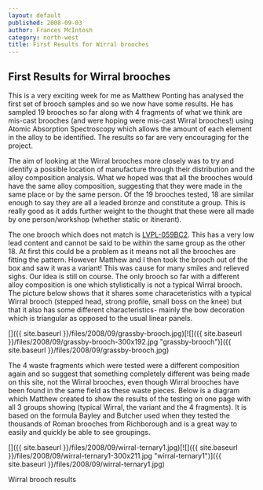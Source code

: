 ```yaml
---
layout: default
published: 2008-09-03
author: Frances McIntosh
category: north-west
title: First Results for Wirral brooches
---
```


First Results for Wirral brooches
---------------------------------

This is a very exciting week for me as Matthew Ponting has analysed the first set of brooch samples and so we now have some results. He has sampled 19 brooches so far along with 4 fragments of what we think are mis-cast brooches (and were hoping were mis-cast Wirral brooches!) using Atomic Absorption Spectroscopy which allows the amount of each element in the alloy to be identified. The results so far are very encouraging for the project.

The aim of looking at the Wirral brooches more closely was to try and identify a possible location of manufacture through their distribution and the alloy composition analysis. What we hoped was that all the brooches would have the same alloy composition, suggesting that they were made in the same place or by the same person. Of the 19 brooches tested, 18 are similar enough to say they are all a leaded bronze and constitute a group. This is really good as it adds further weight to the thought that these were all made by one person/workshop (whether static or itinerant).

The one brooch which does not match is [LVPL-059BC2](http://finds.org.uk/database/artefacts/record/id/179430 "View LVPL-059BC2's details"). This has a very low lead content and cannot be said to be within the same group as the other 18. At first this could be a problem as it means not all the brooches are fitting the pattern. However Matthew and I then took the brooch out of the box and saw it was a variant! This was cause for many smiles and relieved sighs. Our idea is still on course. The only brooch so far with a different alloy composition is one which stylistically is not a typical Wirral brooch.  The picture below shows that it shares some characeteristics with a typical Wirral brooch (stepped head, strong profile, small boss on the knee) but that it also has some different characteristics- mainly the bow decoration which is triangular as opposed to the usual linear panels.

[]({{ site.baseurl }}/files/2008/09/grassby-brooch.jpg)[![]({{ site.baseurl }}/files/2008/09/grassby-brooch-300x192.jpg "grassby-brooch")]({{ site.baseurl }}/files/2008/09/grassby-brooch.jpg)

The 4 waste fragments which were tested were a different composition again and so suggest that something completely different was being made on this site, not the Wirral brooches, even though Wirral brooches have been found in the same field as these waste pieces. Below is a diagram which Matthew created to show the results of the testing on one page with all 3 groups showing (typical Wirral, the variant and the 4 fragments). It is based on the formula Bayley and Butcher used when they tested the thousands of Roman brooches from Richborough and is a great way to easily and quickly be able to see groupings.

[]({{ site.baseurl }}/files/2008/09/wirral-ternary1.jpg)[![]({{ site.baseurl }}/files/2008/09/wirral-ternary1-300x211.jpg "wirral-ternary1")]({{ site.baseurl }}/files/2008/09/wirral-ternary1.jpg)

Wirral brooch results